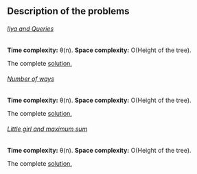 ## Description of the problems

###### [Ilya and Queries](https://codeforces.com/problemset/problem/313/B?locale=en)



**Time complexity:** θ(n).
**Space complexity:** O(Height of the tree).

The complete [solution.]()


###### [Number of ways](https://codeforces.com/problemset/problem/466/C?locale=en)



**Time complexity:** θ(n).
**Space complexity:** O(Height of the tree).

The complete [solution.]()


###### [Little girl and maximum sum](https://codeforces.com/problemset/problem/276/C?locale=en)



**Time complexity:** θ(n).
**Space complexity:** O(Height of the tree).

The complete [solution.]()